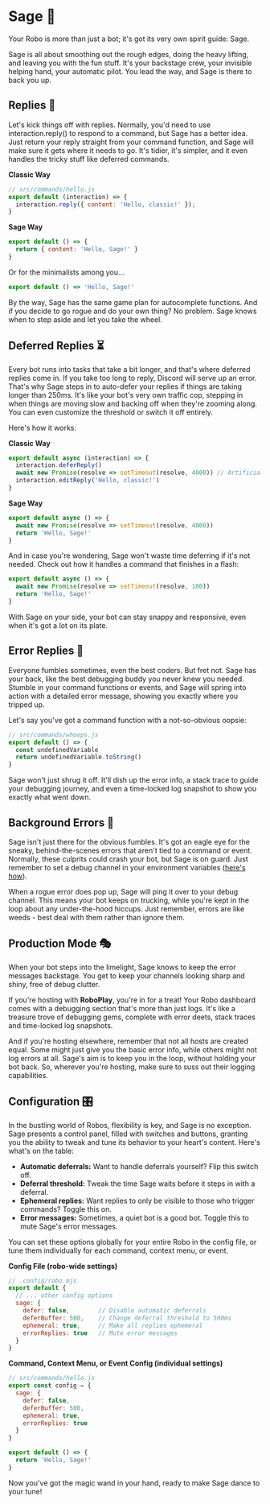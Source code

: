 # Sage 🔮

Your Robo is more than just a bot; it's got its very own spirit guide: Sage.

Sage is all about smoothing out the rough edges, doing the heavy lifting, and leaving you with the fun stuff. It's your backstage crew, your invisible helping hand, your automatic pilot. You lead the way, and Sage is there to back you up.

## Replies 📩

Let's kick things off with replies. Normally, you'd need to use interaction.reply() to respond to a command, but Sage has a better idea. Just return your reply straight from your command function, and Sage will make sure it gets where it needs to go. It's tidier, it's simpler, and it even handles the tricky stuff like deferred commands.

**Classic Way**
```javascript
// src/commands/hello.js
export default (interaction) => {
  interaction.reply({ content: 'Hello, classic!' });
}
```

**Sage Way**
```javascript
export default () => {
  return { content: 'Hello, Sage!' }
}
```

Or for the minimalists among you...

```javascript
export default () => 'Hello, Sage!'
```

By the way, Sage has the same game plan for autocomplete functions. And if you decide to go rogue and do your own thing? No problem. Sage knows when to step aside and let you take the wheel.

## Deferred Replies ⏳

Every bot runs into tasks that take a bit longer, and that's where deferred replies come in. If you take too long to reply, Discord will serve up an error. That's why Sage steps in to auto-defer your replies if things are taking longer than 250ms. It's like your bot's very own traffic cop, stepping in when things are moving slow and backing off when they're zooming along. You can even customize the threshold or switch it off entirely.

Here's how it works:

**Classic Way**
```javascript
export default async (interaction) => {
  interaction.deferReply()
  await new Promise(resolve => setTimeout(resolve, 4000)) // Artificial delay
  interaction.editReply('Hello, classic!')
}
```

**Sage Way**
```javascript
export default async () => {
  await new Promise(resolve => setTimeout(resolve, 4000))
  return 'Hello, Sage!'
}
```

And in case you're wondering, Sage won't waste time deferring if it's not needed. Check out how it handles a command that finishes in a flash:

```javascript
export default async () => {
  await new Promise(resolve => setTimeout(resolve, 100))
  return 'Hello, Sage!'
}
```

With Sage on your side, your bot can stay snappy and responsive, even when it's got a lot on its plate.

## Error Replies 🚨

Everyone fumbles sometimes, even the best coders. But fret not. Sage has your back, like the best debugging buddy you never knew you needed. Stumble in your command functions or events, and Sage will spring into action with a detailed error message, showing you exactly where you tripped up.

Let's say you've got a command function with a not-so-obvious oopsie:

```javascript
// src/commands/whoops.js
export default () => {
  const undefinedVariable
  return undefinedVariable.toString()
}
```
Sage won't just shrug it off. It'll dish up the error info, a stack trace to guide your debugging journey, and even a time-locked log snapshot to show you exactly what went down.

## Background Errors 🌌

Sage isn't just there for the obvious fumbles. It's got an eagle eye for the sneaky, behind-the-scenes errors that aren't tied to a command or event. Normally, these culprits could crash your bot, but Sage is on guard. Just remember to set a debug channel in your environment variables ([here's how](link-to-docs)).

When a rogue error does pop up, Sage will ping it over to your debug channel. This means your bot keeps on trucking, while you're kept in the loop about any under-the-hood hiccups. Just remember, errors are like weeds - best deal with them rather than ignore them.

## Production Mode 🎭

When your bot steps into the limelight, Sage knows to keep the error messages backstage. You get to keep your channels looking sharp and shiny, free of debug clutter.

If you're hosting with **RoboPlay**, you're in for a treat! Your Robo dashboard comes with a debugging section that's more than just logs. It's like a treasure trove of debugging gems, complete with error deets, stack traces and time-locked log snapshots.

And if you're hosting elsewhere, remember that not all hosts are created equal. Some might just give you the basic error info, while others might not log errors at all. Sage's aim is to keep you in the loop, without holding your bot back. So, wherever you're hosting, make sure to suss out their logging capabilities.

## Configuration 🎛️

In the bustling world of Robos, flexibility is key, and Sage is no exception. Sage presents a control panel, filled with switches and buttons, granting you the ability to tweak and tune its behavior to your heart's content. Here's what's on the table:

- **Automatic deferrals:** Want to handle deferrals yourself? Flip this switch off.
- **Deferral threshold:** Tweak the time Sage waits before it steps in with a deferral.
- **Ephemeral replies:** Want replies to only be visible to those who trigger commands? Toggle this on.
- **Error messages:** Sometimes, a quiet bot is a good bot. Toggle this to mute Sage's error messages.

You can set these options globally for your entire Robo in the config file, or tune them individually for each command, context menu, or event.

**Config File (robo-wide settings)**
```javascript
// .config/robo.mjs
export default {
  // ... other config options
  sage: {
    defer: false,        // Disable automatic deferrals
    deferBuffer: 500,    // Change deferral threshold to 500ms
    ephemeral: true,     // Make all replies ephemeral
    errorReplies: true   // Mute error messages
  }
}
```

**Command, Context Menu, or Event Config (individual settings)**
```javascript
// src/commands/hello.js
export const config = {
  sage: {
    defer: false,
    deferBuffer: 500,
    ephemeral: true,
    errorReplies: true
  }
}

export default () => {
  return 'Hello, Sage!'
}
```

Now you've got the magic wand in your hand, ready to make Sage dance to your tune!
